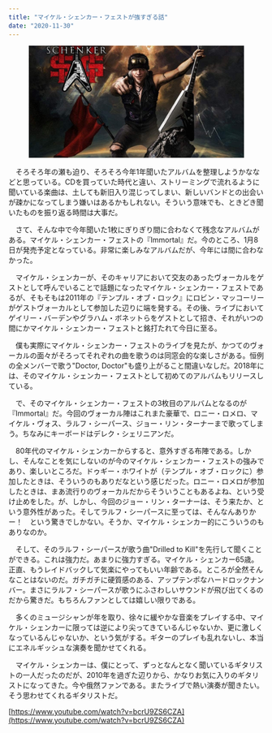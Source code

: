 ```yaml
---
title: "マイケル・シェンカー・フェストが強すぎる話"
date: "2020-11-30"
---
```


<figure>

![](assets/n5d42e6bec2eb_739fc402a5592d26c434f7553dcea47b.jpg)

</figure>

　そろそろ年の瀬も迫り、そろそろ今年1年聞いたアルバムを整理しようかななどと思っている。CDを買っていた時代と違い、ストリーミングで流れるように聞いている楽曲は、土しても新旧入り混じってしまい、新しいバンドとの出会いが疎かになってしまう嫌いはあるかもしれない。そういう意味でも、ときどき聞いたものを振り返る時間は大事だ。

　さて、そんな中で今年聞いた1枚にぎりぎり間に合わなくて残念なアルバムがある。マイケル・シェンカー・フェストの『Immortal』だ。今のところ、1月8日が発売予定となっている。非常に楽しみなアルバムだが、今年には間に合わなかった。

　マイケル・シェンカーが、そのキャリアにおいて交友のあったヴォーカルをゲストとして呼んでいることで話題になったマイケル・シェンカー・フェストであるが、そもそもは2011年の『テンプル・オブ・ロック』にロビン・マッコーリーがゲストヴォーカルとして参加した辺りに端を発する。その後、ライブにおいてゲイリー・バーデンやグラハム・ボネットらをゲストとして招き、それがいつの間にかマイケル・シェンカー・フェストと銘打たれて今日に至る。

　僕も実際にマイケル・シェンカー・フェストのライブを見たが、かつてのヴォーカルの面々がそろってそれぞれの曲を歌うのは同窓会的な楽しさがある。恒例の全メンバーで歌う"Doctor, Doctor"も盛り上がること間違いなしだ。2018年には、そのマイケル・シェンカー・フェストとして初めてのアルバムもリリースしている。

　で、そのマイケル・シェンカー・フェストの3枚目のアルバムとなるのが『Immortal』だ。今回のヴォーカル陣はこれまた豪華で、ロニー・ロメロ、マイケル・ヴォス、ラルフ・シーパース、ジョー・リン・ターナーまで歌ってしまう。ちなみにキーボードはデレク・シェリニアンだ。

　80年代のマイケル・シェンカーからすると、意外すぎる布陣である。しかし、そんなことを気にしないのが今のマイケル・シェンカー・フェストの強みであり、楽しいところだ。ドゥギー・ホワイトが（テンプル・オブ・ロックに）参加したときは、そういうのもありだなという感じだった。ロニー・ロメロが参加したときは、まあ流行りのヴォーカルだからそういうこともあるよね、という受け止めをした。が、しかし、今回のジョー・リン・ターナーは、そう来たか、という意外性があった。そしてラルフ・シーパースに至っては、そんなんありかー！　という驚きでしかない。そうか、マイケル・シェンカー的にこういうのもありなのか。

　そして、そのラルフ・シーパースが歌う曲"Drilled to Kill"を先行して聞くことができる。これは強力だ。あまりに強力すぎる。マイケル・シェンカー65歳。正直、もうレイドバックして気楽にやってもいい年齢である。ところが全然そんなことはないのだ。ガチガチに硬質感のある、アップテンポなハードロックナンバー。まさにラルフ・シーパースが歌うにふさわしいサウンドが飛び出てくるのだから驚きだ。もちろんファンとしては嬉しい限りである。

　多くのミュージシャンが年を取り、徐々に緩やかな音楽をプレイする中、マイケル・シェンカーに限っては逆により尖ってきているんじゃないか、更に激しくなっているんじゃないか、という気がする。ギターのプレイも乱れないし、本当にエネルギッシュな演奏を聞かせてくれる。

　マイケル・シェンカーは、僕にとって、ずっとなんとなく聞いているギタリストの一人だったのだが、2010年を過ぎた辺りから、かなりお気に入りのギタリストになってきた。今や俄然ファンである。またライブで熱い演奏が聞きたい。そう思わせてくれるギタリストだ。

[https://www.youtube.com/watch?v=bcrU9ZS6CZA](https://www.youtube.com/watch?v=bcrU9ZS6CZA)
